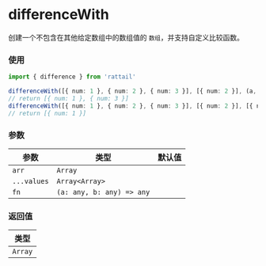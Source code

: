 # differenceWith

创建一个不包含在其他给定数组中的数组值的 `数组`，并支持自定义比较函数。

### 使用

```ts
import { difference } from 'rattail'

differenceWith([{ num: 1 }, { num: 2 }, { num: 3 }], [{ num: 2 }], (a, b) => a.num === b.num)
// return [{ num: 1 }, { num: 3 }]
differenceWith([{ num: 1 }, { num: 2 }, { num: 3 }], [{ num: 2 }], [{ num: 3 }], (a, b) => a.num === b.num)
// return [{ num: 1 }]
```

### 参数

| 参数        | 类型                      | 默认值 |
| ----------- | ------------------------- | ------ |
| `arr`       | `Array`                   |        |
| `...values` | `Array<Array>`            |        |
| `fn`        | `(a: any, b: any) => any` |        |

### 返回值

| 类型    |
| ------- |
| `Array` |
